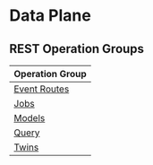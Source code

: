 # Data Plane

## REST Operation Groups
| Operation Group|
|-----------------|
|[Event Routes](Event-Routes.yml)|
|[Jobs](Jobs.yml)|
|[Models](Models.yml)|
|[Query](Query.yml)|
|[Twins](Twins.yml)|
